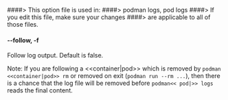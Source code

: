 ####> This option file is used in:
####>   podman logs, pod logs
####> If you edit this file, make sure your changes
####> are applicable to all of those files.
#### **--follow**, **-f**

Follow log output.  Default is false.

Note: If you are following a <<container|pod>> which is removed by `podman <<container|pod>> rm`
or removed on exit (`podman run --rm ...`), then there is a chance that the log
file will be removed before `podman<< pod|>> logs` reads the final content.
